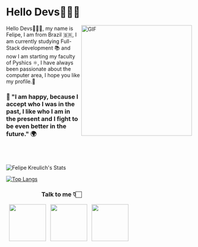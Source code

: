# Hello Devs👨🏻‍💻
<img align="right" alt="GIF" src="https://media.giphy.com/media/du3J3cXyzhj75IOgvA/giphy.gif" width="300" height="300"/>
  
Hello Devs🙋🏼‍♂️, my name is Felipe, I am from Brazil 🇧🇷, I am currently studying Full-Stack development 📚 and now I am starting my faculty of Pyshics ⚛️, I have always been passionate about the computer area, I hope you like my profile.💜

### 🚀 "I am happy, because I accept who I was in the past, I like who I am in the present and I fight to be even better in the future." 🌍

<br>
<br>
<br>

<img align="center" src="https://github-readme-stats.vercel.app/api?username=FelipeKreulich&include_all_commits=true&count_private=true&show_icons=true&line_height=20&title_color=7A7ADB&icon_color=2234AE&text_color=D3D3D3&bg_color=0,000000,130F40" alt="Felipe Kreulich's Stats">

</br>

[![Top Langs](https://github-readme-stats.vercel.app/api/top-langs/?username=FelipeKreulich&layout=compact&text_color=daf7dc&bg_color=151515)](https://github.com/FelipeKreulich)
<br>
### ⠀⠀⠀⠀⠀⠀⠀⠀Talk to me 👇🏻
<p align="left">
&nbsp; <a href="https://twitter.com/FelipeKreulich" target="_blank" rel="noopener noreferrer"><img src="https://img.icons8.com/plasticine/100/000000/twitter.png" width="100"/></a>
&nbsp; <a href="https://www.instagram.com/_kreulich/" target="_blank" rel="noopener noreferrer"><img src="https://img.icons8.com/plasticine/100/000000/instagram-new.png" width="100" /></a>  
&nbsp; <a href="mailto:felipek2002k@gmail.com" target="_blank" rel="noopener noreferrer"><img src="https://img.icons8.com/plasticine/100/000000/gmail.png"  width="100" /></a>
</p>
